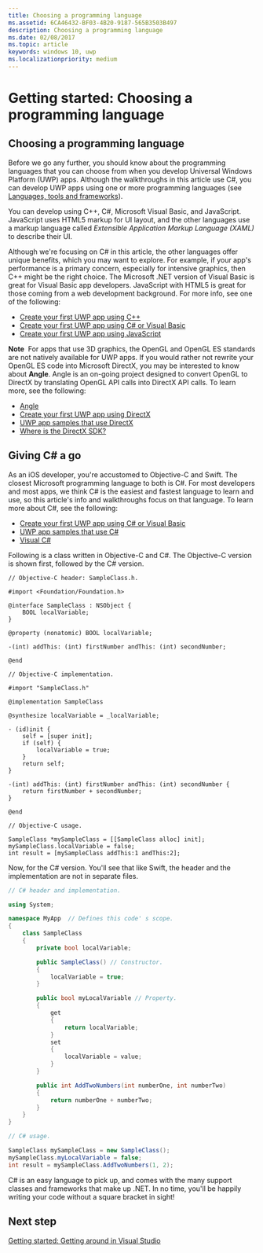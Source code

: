 ```yaml
---
title: Choosing a programming language
ms.assetid: 6CA46432-BF03-4B20-9187-565B3503B497
description: Choosing a programming language
ms.date: 02/08/2017
ms.topic: article
keywords: windows 10, uwp
ms.localizationpriority: medium
---
```

# Getting started: Choosing a programming language


## Choosing a programming language

Before we go any further, you should know about the programming languages that you can choose from when you develop Universal Windows Platform (UWP) apps. Although the walkthroughs in this article use C#, you can develop UWP apps using one or more programming languages (see [Languages, tools and frameworks](https://msdn.microsoft.com/library/windows/apps/dn465799)).

You can develop using C++, C#, Microsoft Visual Basic, and JavaScript. JavaScript uses HTML5 markup for UI layout, and the other languages use a markup language called *Extensible Application Markup Language (XAML)* to describe their UI.

Although we're focusing on C# in this article, the other languages offer unique benefits, which you may want to explore. For example, if your app's performance is a primary concern, especially for intensive graphics, then C++ might be the right choice. The Microsoft .NET version of Visual Basic is great for Visual Basic app developers. JavaScript with HTML5 is great for those coming from a web development background. For more info, see one of the following:

-   [Create your first UWP app using C++](../get-started/create-a-basic-windows-10-app-in-cpp.md)
-   [Create your first UWP app using C# or Visual Basic](../get-started/create-a-hello-world-app-xaml-universal.md)
-   [Create your first UWP app using JavaScript](../get-started/create-a-hello-world-app-js-uwp.md)

**Note**  For apps that use 3D graphics, the OpenGL and OpenGL ES standards are not natively available for UWP apps. If you would rather not rewrite your OpenGL ES code into Microsoft DirectX, you may be interested to know about **Angle**. Angle is an on-going project designed to convert OpenGL to DirectX by translating OpenGL API calls into DirectX API calls. To learn more, see the following:
-   [Angle](https://code.google.com/p/angleproject/)
-   [Create your first UWP app using DirectX](https://msdn.microsoft.com/library/windows/apps/br229580)
-   [UWP app samples that use DirectX](https://go.microsoft.com/fwlink/p/?LinkId=263603)
-   [Where is the DirectX SDK?](https://msdn.microsoft.com/library/windows/desktop/ee663275)

## Giving C# a go

As an iOS developer, you're accustomed to Objective-C and Swift. The closest Microsoft programming language to both is C#. For most developers and most apps, we think C# is the easiest and fastest language to learn and use, so this article's info and walkthroughs focus on that language. To learn more about C#, see the following:

-   [Create your first UWP app using C# or Visual Basic](../get-started/create-a-hello-world-app-xaml-universal.md)
-   [UWP app samples that use C#](https://go.microsoft.com/fwlink/p/?LinkId=263453)
-   [Visual C#](https://go.microsoft.com/fwlink/p/?LinkId=263450)

Following is a class written in Objective-C and C#. The Objective-C version is shown first, followed by the C# version.

```obj-c
// Objective-C header: SampleClass.h.

#import <Foundation/Foundation.h>

@interface SampleClass : NSObject {
    BOOL localVariable;
}

@property (nonatomic) BOOL localVariable;

-(int) addThis: (int) firstNumber andThis: (int) secondNumber;

@end
```

```obj-c
// Objective-C implementation.

#import "SampleClass.h"

@implementation SampleClass

@synthesize localVariable = _localVariable;

- (id)init {
    self = [super init];
    if (self) {
        localVariable = true;
    }
    return self;
}

-(int) addThis: (int) firstNumber andThis: (int) secondNumber {
    return firstNumber + secondNumber;
}

@end
```

```obj-c
// Objective-C usage.

SampleClass *mySampleClass = [[SampleClass alloc] init];
mySampleClass.localVariable = false;
int result = [mySampleClass addThis:1 andThis:2];
```

Now, for the C# version. You'll see that like Swift, the header and the implementation are not in separate files.

```csharp
// C# header and implementation.

using System;

namespace MyApp  // Defines this code' s scope.
{
    class SampleClass
    {
        private bool localVariable;

        public SampleClass() // Constructor.
        {
            localVariable = true;
        }

        public bool myLocalVariable // Property.
        {
            get
            {
                return localVariable;
            }
            set
            {
                localVariable = value; 
            }
        }

        public int AddTwoNumbers(int numberOne, int numberTwo)
        {
            return numberOne + numberTwo;
        }        
    }
}
```

```csharp
// C# usage.

SampleClass mySampleClass = new SampleClass();
mySampleClass.myLocalVariable = false;
int result = mySampleClass.AddTwoNumbers(1, 2);
```

C# is an easy language to pick up, and comes with the many support classes and frameworks that make up .NET. In no time, you'll be happily writing your code without a square bracket in sight!

## Next step

[Getting started: Getting around in Visual Studio](getting-started-getting-around-in-visual-studio.md)
